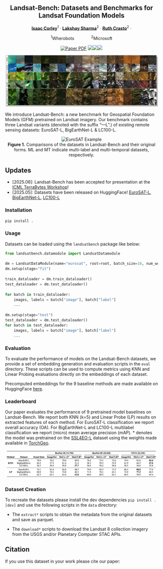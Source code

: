 <div align="center">
<h2>Landsat-Bench: Datasets and Benchmarks for Landsat Foundation Models</h2>

[**Isaac Corley**](https://isaacc.dev/)<sup>1</sup> · [**Lakshay Sharma**](https://scholar.google.com/citations?user=8P7Zxa0AAAAJ)<sup>2</sup> · [**Ruth Crasto**](https://scholar.google.com/citations?user=k7GBkUEAAAAJ)<sup>2</sup> ·

<sup>1</sup>Wherobots&emsp;&emsp;&emsp;&emsp;<sup>2</sup>Microsoft

<a href="https://arxiv.org/abs/2401.06762"><img src='https://img.shields.io/badge/arXiv-Landsat%20Bench-red' alt='Paper PDF'></a>
<a href='https://huggingface.co/datasets/isaaccorley/eurosat-l/'><img src='https://img.shields.io/badge/%F0%9F%A4%97%20Hugging%20Face-EuroSAT%20L-yellow'></a><a href='https://huggingface.co/datasets/isaaccorley/bigearthnet-l/'><img src='https://img.shields.io/badge/%F0%9F%A4%97%20Hugging%20Face-BigEarthNet%20L-yellow'></a><a href='https://huggingface.co/datasets/isaaccorley/lc100-l/'><img src='https://img.shields.io/badge/%F0%9F%A4%97%20Hugging%20Face-LC100%20L-yellow'></a>
</div>

<p align="center">
    <img src="./assets/gallery.jpg" width="800"/><br/>
</p>


We introduce Landsat-Bench: a new benchmark for Geospatial Foundation Models (GFM) pretrained on Landsat imagery. Our benchmark contains three Landsat variants (denoted with the suffix “—L”.) of existing remote sensing datasets: EuroSAT-L, BigEarthNet-L & LC100-L.

<p align="center">
    <img src="image.png" alt="EuroSAT Example" width="600"/><br/>
    <b>Figure 1.</b> Comparisons of the datasets in Landsat-Bench and their original forms. ML and MT indicate multi-label
and multi-temporal datasets, respectively.
</p>


## Updates

- [2025.06]: Landsat-Bench has been accepted for presentation at the [ICML TerraBytes Workshop](https://terrabytes-workshop.github.io/)!
- [2025.05]: Datasets have been released on HuggingFace! [EuroSAT-L](https://huggingface.co/datasets/isaaccorley/eurosat-l), [BigEarthNet-L](https://huggingface.co/datasets/isaaccorley/bigearthnet-l), [LC100-L](https://huggingface.co/datasets/isaaccorley/lc100-l)

### Installation

```bash
pip install .
```

### Usage

Datasets can be loaded using the `landsatbench` package like below:

```python
from landsatbench.datamodule import LandsatDatamodule

dm = LandsatDataModule(name="eurosat", root=root, batch_size=16, num_workers=4, download=False)
dm.setup(stage="fit")

train_dataloader = dm.train_dataloader()
test_dataloader = dm.test_dataloader()

for batch in train_dataloader:
    images, labels = batch["image"], batch["label"]
    ...

dm.setup(stage="test")
test_dataloader = dm.test_dataloader()
for batch in test_dataloader:
    images, labels = batch["image"], batch["label"]
    ...

```

### Evaluation

To evaluate the performance of models on the Landsat-Bench datasets, we provide a set of embedding generation and evaluation scripts in the `eval` directory. These scripts can be used to compute metrics using KNN and Linear Probing evaluations directly on the embeddings of each dataset.

Precomputed embeddings for the 9 baseline methods are made available on HuggingFace [here](https://huggingface.co/datasets/isaaccorley/landsat-bench-embeddings).

### Leaderboard

Our paper evaluates the performance of 9 pretrained model baselines on Landsat-Bench. We report both KNN (k=5) and Linear Probe (LP) results on extracted features of each method. For EuroSAT-L classification we report overall accuracy (OA). For
BigEarthNet-L and LC100-L multilabel classification we report (micro) mean average precision (mAP). * denotes the model
was pretrained on the [SSL4EO-L](https://arxiv.org/abs/2306.09424) dataset using the weights made available in [TorchGeo](https://github.com/microsoft/torchgeo).

<p align="center">
    <img src="assets/leaderboard.png" alt="Landsat-Bench Leaderboard" width="800"/><br/>
</p>

### Dataset Creation

To recreate the datasets please install the dev dependencies `pip install .[dev]` and use the following scripts in the `data` directory:

- The `extract*` scripts to obtain the metadata from the original datasets and save as parquet.

- The `download*` scripts to download the Landsat 8 collection imagery from the USGS and/or Planetary Computer STAC APIs.


## Citation

If you use this dataset in your work please cite our paper:
